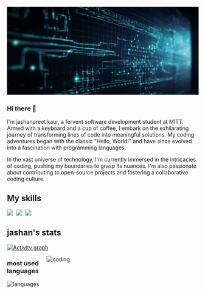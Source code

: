 ![logo](https://github.com/jashan201/jashan201/blob/main/31058%20new.png)
### Hi there 👋
I'm jashanpreet kaur, a fervent software development student at MITT. Armed with a keyboard and a cup of coffee, I embark on the exhilarating journey of transforming lines of code into meaningful solutions. My coding adventures began with the classic "Hello, World!" and have since evolved into a fascination with programming languages.

In the vast universe of technology, I'm currently immersed in the intricacies of coding, pushing my boundaries to grasp its nuances. I'm also passionate about contributing to open-source projects and fostering a collaborative coding culture. 


## My skills
<img src="https://img.shields.io/badge/code-javascript-informational?style=for-the-badge&logo=javascript&logoColor=white&color=2aa889"/>&nbsp;
<img src="https://img.shields.io/badge/web-HTML-informational?style=for-the-badge&logo=HTML5&logoColor=white&color=2aa889"/>&nbsp;
<img src="https://img.shields.io/badge/web-CSS-informational?style=for-the-badge&logo=css3&logoColor=white&color=2aa889"/>&nbsp;

## jashan's stats
[![Activity graph](https://github-readme-activity-graph.vercel.app/graph?username=jashan201&theme=gotham&hide_border=true)](https://github.com/ashutosh00710/github-readme-activity-graph)

<img align="right" alt="coding" width="400" src="https://user-images.githubusercontent.com/59734313/157189039-c09b3e38-9f42-42c0-ab54-14f1574190a7.gif">

### most used languages
<img align="left" alt="languages" width="300" src="https://camo.githubusercontent.com/10abdc1418e53c2a6cbac4bb4032aaed9b97a78168c5dab24475400be3162850/68747470733a2f2f6769746875622d726561646d652d73746174732e76657263656c2e6170702f6170692f746f702d6c616e67733f757365726e616d653d6468696c6c786e6d2673686f775f69636f6e733d74727565266c6f63616c653d656e266c61796f75743d636f6d70616374">
